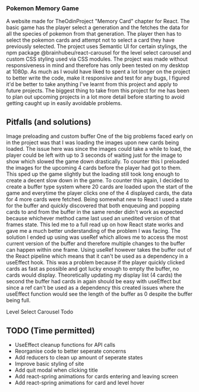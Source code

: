 ### Pokemon Memory Game
A website made for TheOdinProject "Memory Card" chapter for React. The basic game has the player select a generation and the fetches the data for all the species of pokemon from that generation. The player then has to select the pokemon cards and attempt not to select a card they have previously selected. The project uses Semantic UI for certain stylings, the npm package @brainhubeu/react-carousel for the level select carousel and custom CSS styling used via CSS modules. The project was made without responsiveness in mind and therefore has only been tested on my desktop at 1080p. As much as I would have liked to spent a lot longer on the project to better write the code, make it responsive and test for any bugs, I figured it'd be better to take anything I've learnt from this project and apply to future projects. The biggest thing to take from this project for me has been to plan out upcoming projects in a lot more detail before starting to avoid getting caught up in easily avoidable problems.

## Pitfalls (and solutions)

Image preloading and custom buffer
One of the big problems faced early on in the project was that I was loading the images upon new cards being loaded. The issue here was since the images could take a while to load, the player could be left with up to 3 seconds of waiting just for the image to show which slowed the game down drastically. To counter this I preloaded the images for the upcoming 4 cards before the player had got to them. This sped up the game slightly but the loading still took long enough to create a decent slow down in the game. To counter this again, I decided to create a buffer type system where 20 cards are loaded upon the start of the game and everytime the player clicks one of the 4 displayed cards, the data for 4 more cards were fetched. Being somewhat new to React I used a state for the buffer and quickly discovered that both enqueuing and popping cards to and from the buffer in the same render didn't work as expected because whichever method came last used an unedited version of that frames state. This led me to a full read up on how React state works and gave me a much better understanding of the problem I was facing. The solution I ended up using was useRef which allows me to access the most current version of the buffer and therefore multiple changes to the buffer can happen within one frame. Using useRef however takes the buffer out of the React pipeline which means that it can't be used as a dependency in a useEffect hook. This was a problem because if the player quickly clicked cards as fast as possible and got lucky enough to empty the buffer, no cards would display. Theoretically updating my display list (4 cards) the second the buffer had cards in again should be easy with useEffect but since a ref can't be used as a dependency this created issues where the useEffect function would see the length of the buffer as 0 despite the buffer being full.

Level Select Carousel
Todo

## TODO (Time permitted)
- UseEffect cleanup functions for API calls
- Reorganise code to better seperate concerns
- Add reducers to clean up amount of seperate states
- Improve basic styling of site
- Add quit modal when clicking title
- Add react-spring animations for cards entering and leaving screen
- Add react-spring animations for card and level hover

